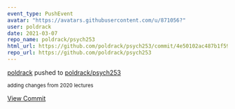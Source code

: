 ```yaml
---
event_type: PushEvent
avatar: "https://avatars.githubusercontent.com/u/871056?"
user: poldrack
date: 2021-03-07
repo_name: poldrack/psych253
html_url: https://github.com/poldrack/psych253/commit/4e50102ac487b1f59a1c812968cfd50f669e897d
repo_url: https://github.com/poldrack/psych253
---
```


<a href='https://github.com/poldrack' target='_blank'>poldrack</a> pushed to <a href='https://github.com/poldrack/psych253' target='_blank'>poldrack/psych253</a>

<small>adding changes from 2020 lectures</small>

<a href='https://github.com/poldrack/psych253/commit/4e50102ac487b1f59a1c812968cfd50f669e897d' target='_blank'>View Commit</a>